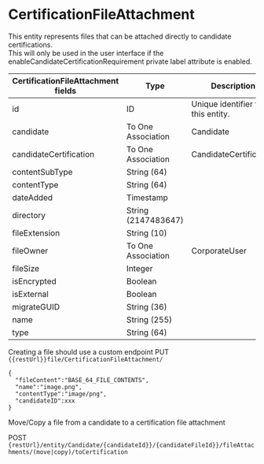 # CertificationFileAttachment

This entity represents files that can be attached directly to candidate certifications.  
This will only be used in the user interface if the enableCandidateCertificationRequirement private label attribute is enabled.


<table>
    <colgroup>
        <col width="20%" />
        <col width="20%" />
        <col width="20%" />
        <col width="20%" />
        <col width="20%" />
    </colgroup>
    <thead>
        <tr class="header">
            <th>CertificationFileAttachment fields</th>
            <th>Type</th>
            <th>Description</th>
            <th>Not null</th>
            <th>Read-only</th>
        </tr>
    </thead>
    <tbody>
                <tr class="even">
            <td>id</td>
            <td>ID</td>
            <td>Unique identifier for this entity.</td>
            <td>X</td>
            <td>X</td>
        </tr>
        <tr class="odd">
            <td>candidate</td>
            <td>To One Association</td>
            <td>Candidate</td>
            <td>X</td>
            <td></td>
        </tr>
        <tr class="even">
            <td>candidateCertification</td>
            <td>To One Association</td>
            <td>CandidateCertification</td>
            <td></td>
            <td></td>
        </tr>
        <tr class="odd">
            <td>contentSubType</td>
            <td>String (64)</td>
            <td></td>
            <td></td>
            <td></td>
        </tr>
        <tr class="even">
            <td>contentType</td>
            <td>String (64)</td>
            <td></td>
            <td></td>
            <td></td>
        </tr>
        <tr class="odd">
            <td>dateAdded</td>
            <td>Timestamp</td>
            <td></td>
            <td></td>
            <td></td>
        </tr>
        <tr class="even">
            <td>directory</td>
            <td>String (2147483647)</td>
            <td></td>
            <td></td>
            <td></td>
        </tr>
        <tr class="odd">
            <td>fileExtension</td>
            <td>String (10)</td>
            <td></td>
            <td></td>
            <td></td>
        </tr>
        <tr class="even">
            <td>fileOwner</td>
            <td>To One Association</td>
            <td>CorporateUser</td>
            <td></td>
            <td></td>
        </tr>
        <tr class="odd">
            <td>fileSize</td>
            <td>Integer</td>
            <td></td>
            <td></td>
            <td></td>
        </tr>
        <tr class="even">
            <td>isEncrypted</td>
            <td>Boolean</td>
            <td></td>
            <td></td>
            <td></td>
        </tr>
        <tr class="odd">
            <td>isExternal</td>
            <td>Boolean</td>
            <td></td>
            <td></td>
            <td></td>
        </tr>
        <tr class="even">
            <td>migrateGUID</td>
            <td>String (36)</td>
            <td></td>
            <td></td>
            <td></td>
        </tr>
        <tr class="odd">
            <td>name</td>
            <td>String (255)</td>
            <td></td>
            <td>X</td>
            <td></td>
        </tr>
        <tr class="even">
            <td>type</td>
            <td>String (64)</td>
            <td></td>
            <td></td>
            <td></td>
        </tr>
    </tbody>
</table>


Creating a file should use a custom endpoint
PUT `{{restUrl}}file/CertificationFileAttachment/`

    {
      "fileContent":"BASE_64_FILE_CONTENTS",
      "name":"image.png",
      "contentType":"image/png",
      "candidateID":xxx
    }

Move/Copy a file from a candidate to a certification file attachment

POST `{restUrl}/entity/Candidate/{candidateId}}/{candidateFileId}}/fileAttachments/(move|copy)/toCertification`

